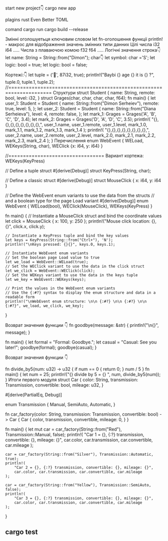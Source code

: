 start new project👇
cargo new app

plagins
rust
Even Better TOML

comand
cargo run
cargo build --release

Змінні
оголошуетьця ключовим словом let
fn-оголошення функціі
println! - макрос для відображення значень змінних
типи данних
Цілі числа i32 i64 .....
Числа з плаваючою комою f32 f64 .....
Логічні значення
строка👇
let name: String = String::from("Dimon");
char👇
let symbol: char ='S';
let logic: bool = true;
let logic: bool = false;

Кортежі:👇
let tuple = ('👶', 87i32, true);
println!("Baybi {} age {} it is {} ?", tuple.0, tuple.1, tuple.2);
//=====================================================================
Структури
struct Student {
name: String,
remote: bool,
level: i32,
}
struct Grages(char, char, char, char, f64);
fn main() {
let user_1: Student = Student {
name: String::from("Dimon Serheiev"),
remote: true,
level: 5,
};
let user_2: Student = Student {
name: String::from("Diana Serheieva"),
level: 4,
remote: false,
};
let mark_1: Grages = Grages('A', 'B', 'C', 'D', 3.4);
let mark_2: Grages = Grages('D', 'A', 'D', 'C', 3.5);
println!(
"{},{},{},{},{},{},{},{},",
user_1.name, user_1.remote, user_1.level, mark_1.0, mark_1.1, mark_1.2, mark_1.3, mark_1.4
);
println!(
"{},{},{},{},{},{},{},{},",
user_2.name, user_2.remote, user_2.level, mark_2.0, mark_2.1, mark_2.2, mark_2.3, mark_2.4
);
}
Перечислення
enum WebEvent {
WELoad,
WEKeys(String, char),
WEClick {x: i64, y: i64}
}

//=================================
Вариант кортежа: WEKeys(KeyPress)

// Define a tuple struct #[derive(Debug)]
struct KeyPress(String, char);

// Define a classic struct #[derive(Debug)]
struct MouseClick { x: i64, y: i64 }

// Define the WebEvent enum variants to use the data from the structs
// and a boolean type for the page Load variant #[derive(Debug)]
enum WebEvent { WELoad(bool), WEClick(MouseClick), WEKeys(KeyPress) }

fn main() {
// Instantiate a MouseClick struct and bind the coordinate values
let click = MouseClick { x: 100, y: 250 };
println!("Mouse click location: {}, {}", click.x, click.y);

    // Instantiate a KeyPress tuple and bind the key values
    let keys = KeyPress(String::from("Ctrl+"), 'N');
    println!("\nKeys pressed: {}{}", keys.0, keys.1);

    // Instantiate WebEvent enum variants
    // Set the boolean page Load value to true
    let we_load = WebEvent::WELoad(true);
    // Set the WEClick variant to use the data in the click struct
    let we_click = WebEvent::WEClick(click);
    // Set the WEKeys variant to use the data in the keys tuple
    let we_key = WebEvent::WEKeys(keys);

    // Print the values in the WebEvent enum variants
    // Use the {:#?} syntax to display the enum structure and data in a readable form
    println!("\nWebEvent enum structure: \n\n {:#?} \n\n {:#?} \n\n {:#?}", we_load, we_click, we_key);

}

Возврат значения функции 👇
fn goodbye(message: &str) {
println!("\n{}", message);
}

fn main() {
let formal = "Formal: Goodbye.";
let casual = "Casual: See you later!";
goodbye(formal);
goodbye(casual);
}

Возврат значения функции 👇

fn divide_by5(num: u32) -> u32 {
if num == 0 {
return 0;
}
num / 5
}
fn main() {
let num = 25;
println!("{} divide by 5 = {} ", num, divide_by5(num));
}
Итоги первого модуля
struct Car {
color: String,
transmission: Transmission,
convertible: bool,
mileage: u32,
}

#[derive(PartialEq, Debug)]

enum Transmission {
Manual,
SemiAuto,
Automatic,
}

fn car_factory(color: String, transmission: Transmission, convertible: bool) -> Car {
Car {
color,
transmission,
convertible,
mileage: 0,
}
}

fn main() {
let mut car = car_factory(String::from("Red"), Transmission::Manual, false);
println!(
"Car 1 = {}, {:?} transmission, convertible: {}, mileage: {}",
car.color, car.transmission, car.convertible, car.mileage
);

    car = car_factory(String::from("Silver"), Transmission::Automatic, true);
    println!(
        "Car 2 = {}, {:?} transmission, convertible: {}, mileage: {}",
        car.color, car.transmission, car.convertible, car.mileage
    );

    car = car_factory(String::from("Yellow"), Transmission::SemiAuto, false);
    println!(
        "Car 3 = {}, {:?} transmission, convertible: {}, mileage: {}",
        car.color, car.transmission, car.convertible, car.mileage
    );

}
 ## cargo test
